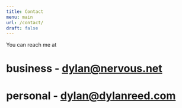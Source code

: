 ```yaml
---
title: Contact
menu: main
url: /contact/
draft: false
---
```


You can reach me at 

# business - dylan@nervous.net

# personal - dylan@dylanreed.com
